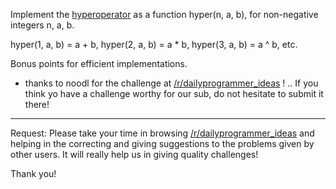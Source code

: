 <div class="md"><p>Implement the <a href="http://en.wikipedia.org/wiki/Hyperoperation#Definition">hyperoperator</a> as a function hyper(n, a, b), for non-negative integers n, a, b.</p>
<p>hyper(1, a, b) = a + b, hyper(2, a, b) = a * b, hyper(3, a, b) = a ^ b, etc.</p>
<p>Bonus points for efficient implementations.</p>
<ul>
<li>thanks to noodl for the challenge at <a href="/r/dailyprogrammer_ideas">/r/dailyprogrammer_ideas</a> ! .. If you think yo have a challenge worthy for our sub, do not hesitate to submit it there!</li>
</ul>
<hr/>
<p>Request: Please take your time in browsing <a href="/r/dailyprogrammer_ideas">/r/dailyprogrammer_ideas</a> and helping in the correcting and giving suggestions to the problems given by other users. It will really help us in giving quality challenges!</p>
<p>Thank you!</p>
</div>
